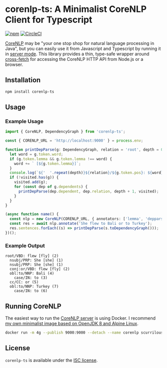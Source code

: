 # corenlp-ts: A Minimalist CoreNLP Client for Typescript

[![npm](https://img.shields.io/npm/v/corenlp-ts)](https://www.npmjs.com/package/corenlp-ts)
[![CircleCI](https://img.shields.io/circleci/build/github/trevorr/corenlp-ts)](https://circleci.com/gh/trevorr/corenlp-ts)

[CoreNLP](https://stanfordnlp.github.io/CoreNLP) may be "your one stop shop for
natural language processing in Java", but you can easily use it from Javascript
and Typescript by running it in [server mode](https://stanfordnlp.github.io/CoreNLP/corenlp-server.html).
This library provides a thin, type-safe wrapper around [cross-fetch](https://github.com/lquixada/cross-fetch)
for accessing the CoreNLP HTTP API from Node.js or a browser.

## Installation

```sh
npm install corenlp-ts
```

## Usage

### Example Usage

```ts
import { CoreNLP, DependencyGraph } from 'corenlp-ts';

const { CORENLP_URL = 'http://localhost:9000' } = process.env;

function printDepParse(g: DependencyGraph, relation = 'root', depth = 0, visited = new Set<DependencyGraph>()): void {
  let word = g.token.word;
  if (g.token.lemma && g.token.lemma !== word) {
    word += ` [${g.token.lemma}]`;
  }
  console.log(`${'  '.repeat(depth)}${relation}/${g.token.pos}: ${word} (${g.token.index})`);
  if (!visited.has(g)) {
    visited.add(g);
    for (const dep of g.dependents) {
      printDepParse(dep.dependent, dep.relation, depth + 1, visited);
    }
  }
}

(async function name() {
  const nlp = new CoreNLP(CORENLP_URL, { annotators: ['lemma', 'depparse'] });
  const res = await nlp.annotate('She flew to Bali or to Turkey');
  res.sentences.forEach((s) => printDepParse(s.toDependencyGraph()));
})();
```

### Example Output

```plain
root/VBD: flew [fly] (2)
  nsubj/PRP: She [she] (1)
  nsubj/PRP: She [she] (1)
  conj:or/VBD: flew [fly] (2)
  obl:to/NNP: Bali (4)
    case/IN: to (3)
  cc/CC: or (5)
  obl:to/NNP: Turkey (7)
    case/IN: to (6)
```

## Running CoreNLP

The easiest way to run the [CoreNLP server](https://stanfordnlp.github.io/CoreNLP/corenlp-server.html) is using Docker.
I recommend [my own minimalist image based on OpenJDK 8 and Alpine Linux](https://github.com/trevorr/corenlp-jre8-alpine).

```sh
docker run -m 4g --publish 9000:9000 --detach --name corenlp scurrilous/corenlp-jre8-alpine:latest
```

## License

`corenlp-ts` is available under the [ISC license](LICENSE).
